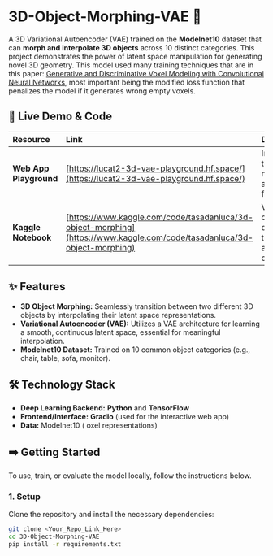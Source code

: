 # 3D-Object-Morphing-VAE 🤖

A 3D Variational Autoencoder (VAE) trained on the **Modelnet10** dataset that can **morph and interpolate 3D objects** across 10 distinct categories. This project demonstrates the power of latent space manipulation for generating novel 3D geometry. This model used many training techniques that are in this paper: [Generative and Discriminative Voxel Modeling with Convolutional Neural Networks](https://arxiv.org/abs/1608.04236), most important being the modified loss function that penalizes the model if it generates wrong empty voxels.

## 🚀 Live Demo & Code

| Resource | Link | Description |
| :--- | :--- | :--- |
| **Web App Playground** | [https://lucat2-3d-vae-playground.hf.space/](https://lucat2-3d-vae-playground.hf.space/) | Interact with the trained model using a **Gradio** frontend. |
| **Kaggle Notebook** | [https://www.kaggle.com/code/tasadanluca/3d-object-morphing](https://www.kaggle.com/code/tasadanluca/3d-object-morphing) | View the complete development, training, and analysis code. |

## ✨ Features

* **3D Object Morphing:** Seamlessly transition between two different 3D objects by interpolating their latent space representations.
* **Variational Autoencoder (VAE):** Utilizes a VAE architecture for learning a smooth, continuous latent space, essential for meaningful interpolation.
* **Modelnet10 Dataset:** Trained on 10 common object categories (e.g., chair, table, sofa, monitor).

## 🛠️ Technology Stack

* **Deep Learning Backend:** **Python** and **TensorFlow**
* **Frontend/Interface:** **Gradio** (used for the interactive web app)
* **Data:** Modelnet10 ( oxel representations)

## ➡️ Getting Started

To use, train, or evaluate the model locally, follow the instructions below.

### 1. Setup

Clone the repository and install the necessary dependencies:

```bash
git clone <Your_Repo_Link_Here>
cd 3D-Object-Morphing-VAE
pip install -r requirements.txt
